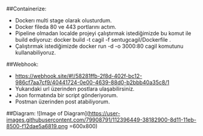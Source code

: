 ##Containerize:
 - Dockerı multi stage olarak olusturdum.
 - Docker fileda 80 ve 443 portlarını actım.
 - Pipeline olmadan localde projeyi çalıştırmak istediğimizde bu komut ile build ediyoruz: docker build -t cagil -f sentugcagil/Dockerfile . 
 - Çalıştırmak istediğimizde docker run -d -o 3000:80 cagil komutunu kullanabiliyoruz.
 
##Webhook:
 - https://webhook.site/#!/58281ffb-2f8d-402f-bc12-986cf7aa7cf9/40441724-0e00-4639-88d0-b2bbb40a35c8/1 
 - Yukarıdaki url üzerinden postlara ulaşabilirsiniz.
 - Json formatında bir script gönderiyorum.
 - Postman üzerinden post atabiliyorum.
 
##Diagram:
![Image of Diagram](https://user-images.githubusercontent.com/79908791/112396449-38182900-8d11-11eb-8500-f12dae5a6819.png =600x800) 
